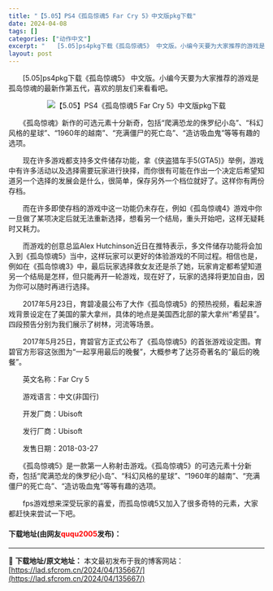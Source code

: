 ```yaml
---
title: "【5.05】PS4《孤岛惊魂5 Far Cry 5》中文版pkg下载"
date: 2024-04-08
tags: []
categories: ["动作中文"]
excerpt: "　　[5.05]ps4pkg下载《孤岛惊魂5》 中文版。小编今天要为大家推荐的游戏是孤岛惊魂的最新作第五代，喜欢的朋友们来看看吧。 　　《孤岛惊魂》新作的可选元素十分新奇，包括&ldquo;爬满恐龙的侏罗纪小岛&rdquo;、&ldquo;科幻风格的星球&rdquo;、&ldquo;1960年的越南&hellip;"
layout: post
---
```


 <p>　　[5.05]ps4pkg下载《孤岛惊魂5》 中文版。小编今天要为大家推荐的游戏是孤岛惊魂的最新作第五代，喜欢的朋友们来看看吧。</p> <p align="center"><img align="" border="0" src="https://lad.sfcrom.cn/wp-content/uploads/2024/04/20240408_661357ff533c4.webp" alt="【5.05】PS4《孤岛惊魂5 Far Cry 5》中文版pkg下载" /></p> <p>　　《孤岛惊魂》新作的可选元素十分新奇，包括&ldquo;爬满恐龙的侏罗纪小岛&rdquo;、&ldquo;科幻风格的星球&rdquo;、&ldquo;1960年的越南&rdquo;、&ldquo;充满僵尸的死亡岛&rdquo;、&ldquo;造访吸血鬼&rdquo;等等有趣的选项。</p> <p>　　现在许多游戏都支持多文件储存功能，拿《侠盗猎车手5(GTA5)》举例，游戏中有许多活动以及选择需要玩家进行抉择，而你很有可能在作出一个决定后希望知道另一个选择的发展会是什么，很简单，保存另外一个档位就好了。这样你有两份存档。</p> <p>　　而在许多即使存档的游戏中这一功能仍未存在，例如《孤岛惊魂4》游戏中你一旦做了某项决定后就无法重新选择，想看另一个结局，重头开始吧，这样无疑耗时又耗力。</p> <p>　　而游戏的创意总监Alex Hutchinson近日在推特表示，多文件储存功能将会加入到《孤岛惊魂5》当中，这样玩家可以更好的体验游戏的不同过程。相信也是，例如在《孤岛惊魂3》中，最后玩家选择救女友还是杀了她，玩家肯定都希望知道另一个结局是怎样，但只能再开一轮游戏，现在好了，玩家的选择将更加自由，因为你可以随时再进行选择。</p> <p>　　2017年5月23日，育碧凌晨公布了大作《孤岛惊魂5》的预热视频，看起来游戏背景设定在了美国的蒙大拿州，具体的地点是美国西北部的蒙大拿州&ldquo;希望县&rdquo;。四段预告分别为我们展示了树林，河流等场景。</p> <p>　　2017年5月25日，育碧官方正式公布了《孤岛惊魂5》的首张游戏设定图。育碧官方形容这张图为&ldquo;一起享用最后的晚餐&rdquo;，大概参考了达芬奇著名的&ldquo;最后的晚餐&rdquo;。</p> <p>　　英文名称：Far Cry 5</p> <p>　　游戏语言：中文(非国行)</p> <p>　　开发厂商：Ubisoft</p> <p>　　发行厂商：Ubisoft</p> <p>　　发售日期：2018-03-27</p> <p>　　《孤岛惊魂5》是一款第一人称射击游戏。《孤岛惊魂5》的可选元素十分新奇，包括&ldquo;爬满恐龙的侏罗纪小岛&rdquo;、&ldquo;科幻风格的星球&rdquo;、&ldquo;1960年的越南&rdquo;、&ldquo;充满僵尸的死亡岛&rdquo;、&ldquo;造访吸血鬼&rdquo;等等有趣的选项。</p> <p>　　fps游戏想来深受玩家的喜爱，而孤岛惊魂5又加入了很多奇特的元素，大家都赶快来尝试一下吧。</p> <p><h4>下载地址(由网友<font color="red">ququ2005</font>发布)：</h4></p> 

---
📖 **下载地址/原文地址：** 本文最初发布于我的博客网站：[https://lad.sfcrom.cn/2024/04/135667/](https://lad.sfcrom.cn/2024/04/135667/)
